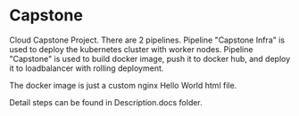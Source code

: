 # Capstone
Cloud Capstone Project. 
There are 2 pipelines. Pipeline "Capstone Infra" is used to deploy the kubernetes cluster with worker nodes. 
Pipeline "Capstone" is used to build docker image, push it to docker hub, and deploy it to loadbalancer with rolling deployment.

The docker image is just a custom nginx Hello World html file.

Detail steps can be found in Description.docs folder.
